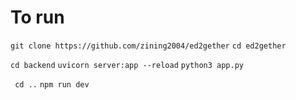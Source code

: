 # To run

` git clone https://github.com/zining2004/ed2gether `
` cd ed2gether `

` cd backend `
` uvicorn server:app --reload `
` python3 app.py `

` cd ..`
`npm run dev `
